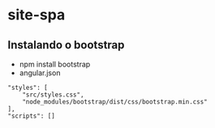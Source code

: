 # site-spa

## Instalando o bootstrap
- npm install bootstrap
- angular.json
````
"styles": [
    "src/styles.css",
    "node_modules/bootstrap/dist/css/bootstrap.min.css"
],
"scripts": []
````
